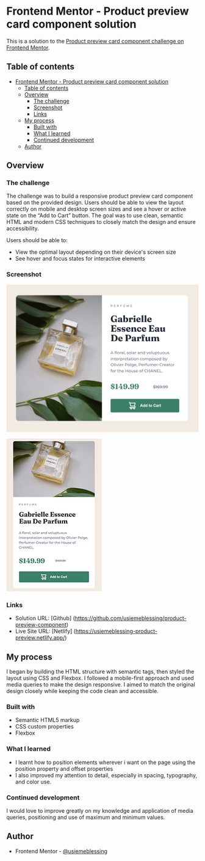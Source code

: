 # Frontend Mentor - Product preview card component solution

This is a solution to the [Product preview card component challenge on Frontend Mentor](https://www.frontendmentor.io/challenges/product-preview-card-component-GO7UmttRfa).

## Table of contents

- [Frontend Mentor - Product preview card component solution](#frontend-mentor---product-preview-card-component-solution)
  - [Table of contents](#table-of-contents)
  - [Overview](#overview)
    - [The challenge](#the-challenge)
    - [Screenshot](#screenshot)
    - [Links](#links)
  - [My process](#my-process)
    - [Built with](#built-with)
    - [What I learned](#what-i-learned)
    - [Continued development](#continued-development)
  - [Author](#author)

## Overview

### The challenge

The challenge was to build a responsive product preview card component based on the provided design. Users should be able to view the layout correctly on mobile and desktop screen sizes and see a hover or active state on the “Add to Cart” button. The goal was to use clean, semantic HTML and modern CSS techniques to closely match the design and ensure accessibility.

Users should be able to:

-   View the optimal layout depending on their device's screen size
-   See hover and focus states for interactive elements

### Screenshot

![Desktop view](images/desktop-view.png)

![Mobile view](images/mobile-view.png)

### Links

-   Solution URL: [Github] (https://github.com/usiemeblessing/product-preview-component)
-   Live Site URL: [Netlify] (https://usiemeblessing-product-preview.netlify.app/)

## My process

I began by building the HTML structure with semantic tags, then styled the layout using CSS and Flexbox. I followed a mobile-first approach and used media queries to make the design responsive. I aimed to match the original design closely while keeping the code clean and accessible.

### Built with

-   Semantic HTML5 markup
-   CSS custom properties
-   Flexbox

### What I learned

-   I learnt how to position elements wherever i want on the page using the position property and offset properties
-   I also improved my attention to detail, especially in spacing, typography, and color use.

### Continued development

I would love to improve greatly on my knowledge and application of media queries, positioning and use of maximum and minimum values.

## Author

-   Frontend Mentor - [@usiemeblessing](https://www.frontendmentor.io/profile/usiemeblessing)
